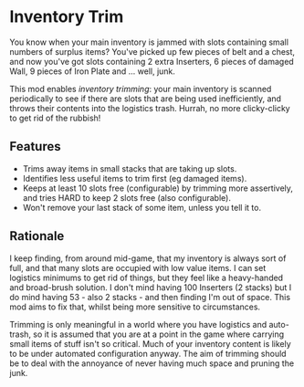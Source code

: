 Inventory Trim
===========

You know when your main inventory is jammed with slots containing small numbers of surplus items? You've picked up few pieces of belt and a chest, and now you've got slots containing 2 extra Inserters, 6 pieces of damaged Wall, 9 pieces of Iron Plate and ... well, junk.

This mod enables *inventory trimming*: your main inventory is scanned periodically to see if there are slots that are being used inefficiently, and throws their contents into the logistics trash. Hurrah, no more clicky-clicky to get rid of the rubbish!

Features
--------

* Trims away items in small stacks that are taking up slots.
* Identifies less useful items to trim first (eg damaged items).
* Keeps at least 10 slots free (configurable) by trimming more assertively, and tries HARD to keep 2 slots free (also configurable).
* Won't remove your last stack of some item, unless you tell it to.

Rationale
------

I keep finding, from around mid-game, that my inventory is always sort of full, and that many slots are occupied with low value items. I can set logistics minimums to get rid of things, but they feel like a heavy-handed and broad-brush solution. I don't mind having 100 Inserters (2 stacks) but I do mind having 53 - also 2 stacks - and then finding I'm out of space. This mod aims to fix that, whilst being more sensitive to circumstances.

Trimming is only meaningful in a world where you have logistics and auto-trash, so it is assumed that you are at a point in the game where carrying small items of stuff isn't so critical. Much of your inventory content is likely to be under automated configuration anyway. The aim of trimming should be to deal with the annoyance of never having much space and pruning the junk.
